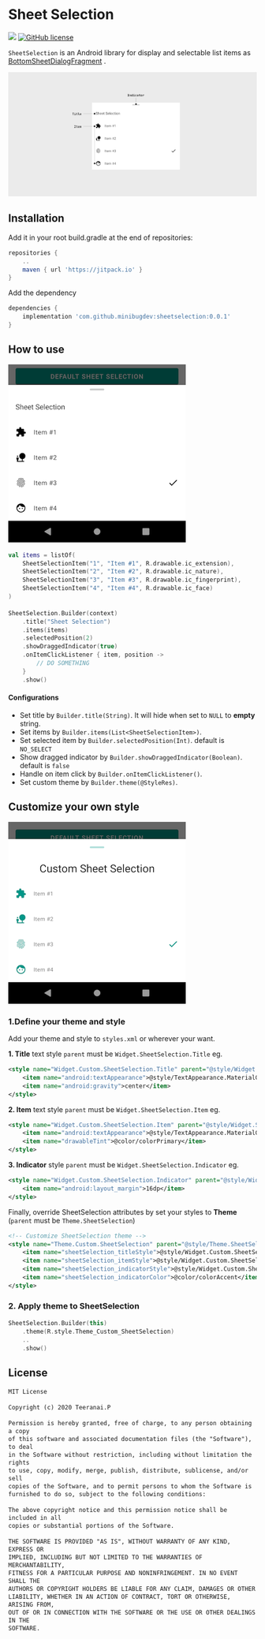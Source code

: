 # Sheet Selection
[![](https://jitpack.io/v/minibugdev/sheetselection.svg)](https://jitpack.io/#minibugdev/SheetSelection)
[![GitHub license](https://img.shields.io/badge/license-MIT-blue.svg)](https://raw.githubusercontent.com/minibugdev/DrawableBadge/master/LICENSE)

`SheetSelection` is an Android library for display and selectable list items as [BottomSheetDialogFragment](https://developer.android.com/reference/com/google/android/material/bottomsheet/BottomSheetDialogFragment) .

![Sheet Selection](screenshot/component.png)

## Installation
Add it in your root build.gradle at the end of repositories:
``` groovy
repositories {
    ..
    maven { url 'https://jitpack.io' }
}
```
Add the dependency
``` groovy
dependencies {
    implementation 'com.github.minibugdev:sheetselection:0.0.1'
}
```

## How to use
![Sheet Selection](screenshot/ss_1.png)

``` kotlin
val items = listOf(
    SheetSelectionItem("1", "Item #1", R.drawable.ic_extension),
    SheetSelectionItem("2", "Item #2", R.drawable.ic_nature),
    SheetSelectionItem("3", "Item #3", R.drawable.ic_fingerprint),
    SheetSelectionItem("4", "Item #4", R.drawable.ic_face)
)

SheetSelection.Builder(context)
    .title("Sheet Selection")
    .items(items)
    .selectedPosition(2)
    .showDraggedIndicator(true)
    .onItemClickListener { item, position -> 
        // DO SOMETHING
    }
    .show()
```
#### Configurations
- Set title by `Builder.title(String)`. It will hide when set to `NULL` to **empty** string.
- Set items by `Builder.items(List<SheetSelectionItem>)`.
- Set selected item by `Builder.selectedPosition(Int)`. default is `NO_SELECT`
- Show dragged indicator by `Builder.showDraggedIndicator(Boolean)`. default is `false`
- Handle on item click by `Builder.onItemClickListener()`.
- Set custom theme by `Builder.theme(@StyleRes)`.

## Customize your own style
![Sheet Selection](screenshot/ss_2.png)

### 1.Define your theme and style
Add your theme and style to `styles.xml` or wherever your want.

**1. Title** text style `parent` must be `Widget.SheetSelection.Title` eg.
``` xml
<style name="Widget.Custom.SheetSelection.Title" parent="@style/Widget.SheetSelection.Title">
    <item name="android:textAppearance">@style/TextAppearance.MaterialComponents.Headline5</item>
    <item name="android:gravity">center</item>
</style>
```

**2. Item** text style `parent` must be `Widget.SheetSelection.Item` eg.
``` xml
<style name="Widget.Custom.SheetSelection.Item" parent="@style/Widget.SheetSelection.Item">
    <item name="android:textAppearance">@style/TextAppearance.MaterialComponents.Caption</item>
    <item name="drawableTint">@color/colorPrimary</item>
</style>
```

**3. Indicator** style `parent` must be `Widget.SheetSelection.Indicator` eg.
``` xml
<style name="Widget.Custom.SheetSelection.Indicator" parent="@style/Widget.SheetSelection.Indicator">
    <item name="android:layout_margin">16dp</item>
</style>
```

Finally, override SheetSelection attributes by set your styles to **Theme** (`parent` must be `Theme.SheetSelection`)
``` xml
<!-- Customize SheetSelection theme -->
<style name="Theme.Custom.SheetSelection" parent="@style/Theme.SheetSelection">
    <item name="sheetSelection_titleStyle">@style/Widget.Custom.SheetSelection.Title</item>
    <item name="sheetSelection_itemStyle">@style/Widget.Custom.SheetSelection.Item</item>
    <item name="sheetSelection_indicatorStyle">@style/Widget.Custom.SheetSelection.Indicator</item>
    <item name="sheetSelection_indicatorColor">@color/colorAccent</item>
</style>
```

### 2. Apply theme to SheetSelection
``` kotlin
SheetSelection.Builder(this)
    .theme(R.style.Theme_Custom_SheetSelection)
    ..
    .show()
```

## License
```
MIT License

Copyright (c) 2020 Teeranai.P

Permission is hereby granted, free of charge, to any person obtaining a copy
of this software and associated documentation files (the "Software"), to deal
in the Software without restriction, including without limitation the rights
to use, copy, modify, merge, publish, distribute, sublicense, and/or sell
copies of the Software, and to permit persons to whom the Software is
furnished to do so, subject to the following conditions:

The above copyright notice and this permission notice shall be included in all
copies or substantial portions of the Software.

THE SOFTWARE IS PROVIDED "AS IS", WITHOUT WARRANTY OF ANY KIND, EXPRESS OR
IMPLIED, INCLUDING BUT NOT LIMITED TO THE WARRANTIES OF MERCHANTABILITY,
FITNESS FOR A PARTICULAR PURPOSE AND NONINFRINGEMENT. IN NO EVENT SHALL THE
AUTHORS OR COPYRIGHT HOLDERS BE LIABLE FOR ANY CLAIM, DAMAGES OR OTHER
LIABILITY, WHETHER IN AN ACTION OF CONTRACT, TORT OR OTHERWISE, ARISING FROM,
OUT OF OR IN CONNECTION WITH THE SOFTWARE OR THE USE OR OTHER DEALINGS IN THE
SOFTWARE.
```